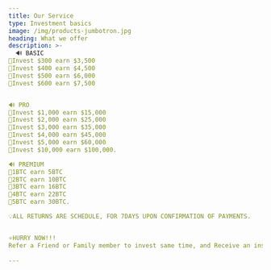 ```yaml
---
title: Our Service 
type: Investment basics
image: /img/products-jumbotron.jpg
heading: What we offer
description: >-
  🔊 BASIC
💎Invest $300 earn $3,500
💎Invest $400 earn $4,500
💎Invest $500 earn $6,000
💎Invest $600 earn $7,500


🔊 PRO 
💎Invest $1,000 earn $15,000 
💎Invest $2,000 earn $25,000 
💎Invest $3,000 earn $35,000 
💎Invest $4,000 earn $45,000 
💎Invest $5,000 earn $60,000 
💎Invest $10,000 earn $100,000. 

🔊 PREMIUM 
💎1BTC earn 5BTC 
💎2BTC earn 10BTC 
💎3BTC earn 16BTC 
💎4BTC earn 22BTC 
💎5BTC earn 30BTC. 

💡ALL RETURNS ARE SCHEDULE, FOR 7DAYS UPON CONFIRMATION OF PAYMENTS.


⭐️HURRY NOW!!! 
Refer a Friend or Family member to invest same time, and Receive an instant $200 Reward.
       
---
```



